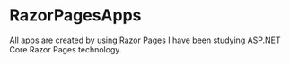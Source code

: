 # RazorPagesApps
All apps are created by using Razor Pages
I have been studying ASP.NET Core Razor Pages technology.
